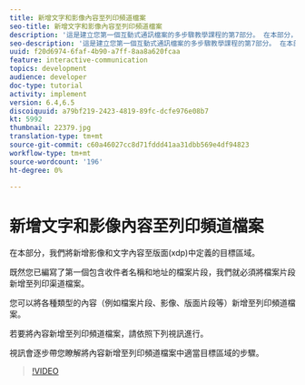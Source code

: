 ```yaml
---
title: 新增文字和影像內容至列印頻道檔案
seo-title: 新增文字和影像內容至列印頻道檔案
description: '這是建立您第一個互動式通訊檔案的多步驟教學課程的第7部分。 在本部分，我們將新增影像和文字內容至版面(xdp)中定義的目標區域。 '
seo-description: '這是建立您第一個互動式通訊檔案的多步驟教學課程的第7部分。 在本部分，我們將新增影像和文字內容至版面(xdp)中定義的目標區域。 '
uuid: f20d6974-6faf-4b90-a7ff-8aa8a620fcaa
feature: interactive-communication
topics: development
audience: developer
doc-type: tutorial
activity: implement
version: 6.4,6.5
discoiquuid: a79bf219-2423-4819-89fc-dcfe976e08b7
kt: 5992
thumbnail: 22379.jpg
translation-type: tm+mt
source-git-commit: c60a46027cc8d71fddd41aa31dbb569e4df94823
workflow-type: tm+mt
source-wordcount: '196'
ht-degree: 0%

---
```



# 新增文字和影像內容至列印頻道檔案

在本部分，我們將新增影像和文字內容至版面(xdp)中定義的目標區域。

既然您已編寫了第一個包含收件者名稱和地址的檔案片段，我們就必須將檔案片段新增至列印渠道檔案。

您可以將各種類型的內容（例如檔案片段、影像、版面片段等）新增至列印頻道檔案。

若要將內容新增至列印頻道檔案，請依照下列視訊進行。

視訊會逐步帶您瞭解將內容新增至列印頻道檔案中適當目標區域的步驟。

>[!VIDEO](https://video.tv.adobe.com/v/22379t2/?quality=9&learn=on)

